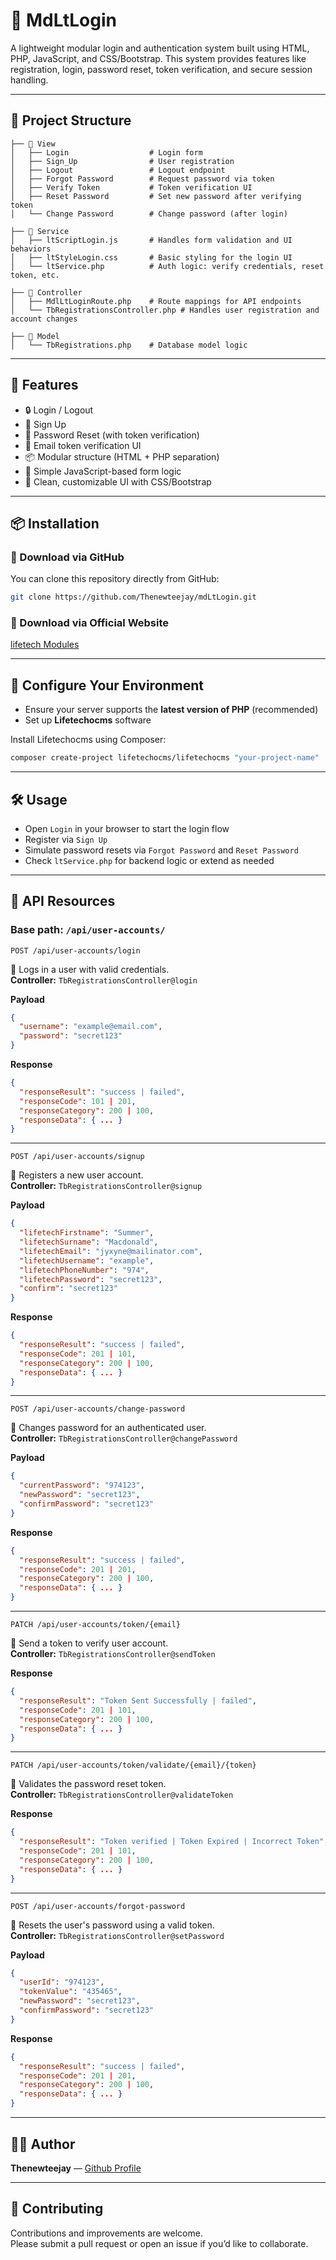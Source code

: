 
# 🔐 MdLtLogin

A lightweight modular login and authentication system built using HTML, PHP, JavaScript, and CSS/Bootstrap. This system provides features like registration, login, password reset, token verification, and secure session handling.

---

## 📁 Project Structure

```plaintext
├── 📁 View
│   ├── Login                  # Login form
│   ├── Sign_Up                # User registration
│   ├── Logout                 # Logout endpoint
│   ├── Forgot Password        # Request password via token
│   ├── Verify Token           # Token verification UI
│   ├── Reset Password         # Set new password after verifying token
│   └── Change Password        # Change password (after login)

├── 📁 Service
│   ├── ltScriptLogin.js       # Handles form validation and UI behaviors
│   ├── ltStyleLogin.css       # Basic styling for the login UI
│   └── ltService.php          # Auth logic: verify credentials, reset token, etc.

├── 📁 Controller
│   ├── MdlLtLoginRoute.php    # Route mappings for API endpoints
│   └── TbRegistrationsController.php # Handles user registration and account changes

├── 📁 Model
│   └── TbRegistrations.php    # Database model logic

```

---

## 🚀 Features

- 🔒 Login / Logout  
- 📝 Sign Up  
- 🔁 Password Reset (with token verification)  
- 📩 Email token verification UI  
- 📦 Modular structure (HTML + PHP separation)  
- 🧠 Simple JavaScript-based form logic  
- 🎨 Clean, customizable UI with CSS/Bootstrap  

---

## 📦 Installation

### 🔽 Download via GitHub

You can clone this repository directly from GitHub:

```bash
git clone https://github.com/Thenewteejay/mdLtLogin.git
```

### 🔽 Download via Official Website

[lifetech Modules](https://lifetech.host/hub/module)

---

## 🧰 Configure Your Environment

- Ensure your server supports the **latest version of PHP** (recommended)
- Set up **Lifetechocms** software

Install Lifetechocms using Composer:

```bash
composer create-project lifetechocms/lifetechocms "your-project-name"
```

---

## 🛠️ Usage

- Open `Login` in your browser to start the login flow
- Register via `Sign Up`
- Simulate password resets via `Forgot Password` and `Reset Password`
- Check `ltService.php` for backend logic or extend as needed

---

## 📡 API Resources

### Base path: `/api/user-accounts/`

```http
POST /api/user-accounts/login
```
🔐 Logs in a user with valid credentials.  
**Controller:** `TbRegistrationsController@login`

**Payload**
```json
{
  "username": "example@email.com",
  "password": "secret123"
}
```
**Response**
```json
{
  "responseResult": "success | failed",
  "responseCode": 101 | 201,
  "responseCategory": 200 | 100,
  "responseData": { ... }
}
```

---

```http
POST /api/user-accounts/signup
```
📝 Registers a new user account.  
**Controller:** `TbRegistrationsController@signup`

**Payload**
```json
{
  "lifetechFirstname": "Summer",
  "lifetechSurname": "Macdonald",
  "lifetechEmail": "jyxyne@mailinator.com",
  "lifetechUsername": "example",
  "lifetechPhoneNumber": "974",
  "lifetechPassword": "secret123",
  "confirm": "secret123"
}
```
**Response**

```json
{
  "responseResult": "success | failed",
  "responseCode": 201 | 101,
  "responseCategory": 200 | 100,
  "responseData": { ... }
}
```

---

```http
POST /api/user-accounts/change-password
```
🔁 Changes password for an authenticated user.  
**Controller:** `TbRegistrationsController@changePassword`

**Payload**
```json
{
  "currentPassword": "974123",
  "newPassword": "secret123",
  "confirmPassword": "secret123"
}
```
**Response**
```json
{
  "responseResult": "success | failed",
  "responseCode": 201 | 201,
  "responseCategory": 200 | 100,
  "responseData": { ... }
}

```

---

```http
PATCH /api/user-accounts/token/{email}
```
📩 Send a token to verify user account.  
**Controller:** `TbRegistrationsController@sendToken`

**Response**
```json
{
  "responseResult": "Token Sent Successfully | failed",
  "responseCode": 201 | 101,
  "responseCategory": 200 | 100,
  "responseData": { ... }
}

```

---

```http
PATCH /api/user-accounts/token/validate/{email}/{token}
```
🔑 Validates the password reset token.  
**Controller:** `TbRegistrationsController@validateToken`

**Response**
```json
{
  "responseResult": "Token verified | Token Expired | Incorrect Token",
  "responseCode": 201 | 101,
  "responseCategory": 200 | 100,
  "responseData": { ... }
}

```

---

```http
POST /api/user-accounts/forgot-password
```
🔐 Resets the user's password using a valid token.  
**Controller:** `TbRegistrationsController@setPassword`

**Payload**
```json
{
  "userId": "974123",
  "tokenValue": "435465",
  "newPassword": "secret123",
  "confirmPassword": "secret123"
}
```
**Response**
```json
{
  "responseResult": "success | failed",
  "responseCode": 201 | 201,
  "responseCategory": 200 | 100,
  "responseData": { ... }
}

```

---

## 🙋‍♂️ Author

**Thenewteejay** — [Github Profile](https://github.com/Thenewteejay)

---

## 🤝 Contributing

Contributions and improvements are welcome.  
Please submit a pull request or open an issue if you’d like to collaborate.

